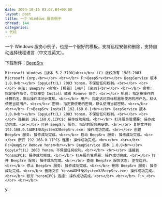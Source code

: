 ```yaml
---
date: 2004-10-15 03:07:04+00:00
layout: post
title: 一个 Windows 服务例子
thread: 144
categories:
- 代码
---
```


一个 Windows 服务小例子，也是一个很好的模板。支持远程安装和删除，支持自动选择线程语言（中文或英文）。

  


下载附件：[BeepSrv](/assets/1097751870.rar)

<!-- more -->  
  

    
    Microsoft Windows [版本 5.2.3790]<br></br> (C) 版权所有 1985-2003 Microsoft Corp.<br></br> <br></br> F:>BeepSrv<br></br> BeepService 版本 1.0.0<br></br> CopyLeft(L) 2003 Yonsm，不保留任何权利。<br></br> <br></br> 用法: BeepSrv <命令> [机器] [用户] [密码]<br></br> <br></br> 命令: 指定操作命令，可以接受 Install 或者 Remove 命令。<br></br> 机器: 指定要操作的计算机名，默认操作本地计算机。<br></br> 用户: 指定访问目标机器所使用的用户名，默认使用当前用户。<br></br> 密码: 指定要使用的密码，默认使用当前密码。<br></br> <br></br> F:>BeepSrv Install 192.168.0.1<br></br> BeepService 版本 1.0.0<br></br> CopyLeft(L) 2003 Yonsm，不保留任何权利。<br></br> <br></br> 连接到 192.168.0.1IPC$: 操作成功完成。<br></br> 打开服务管理器: 操作成功完成。<br></br> 打开 BeepSrv 服务: 指定的服务未安装。<br></br> 复制文件到 192.168.0.1ADMIN$System32BeepSrv.exe: 操作成功完成。<br></br> 创建 BeepSrv 服务: 操作成功完成。<br></br> 启动 BeepSrv 服务: 操作成功完成。<br></br> 断开 192.168.0.1IPC$ 连接: 操作成功完成。<br></br> <br></br> F:>BeepSrv Remove Yonsm<br></br> BeepService 版本 1.0.0<br></br> CopyLeft(L) 2003 Yonsm，不保留任何权利。<br></br> <br></br> 连接到 YonsmIPC$: 操作成功完成。<br></br> 打开服务管理器: 操作成功完成。<br></br> 打开 BeepSrv 服务: 操作成功完成。<br></br> 查询 BeepSrv 服务状态: 正在运行。<br></br> 停止 BeepSrv 服务: 操作成功完成。<br></br> 删除 BeepSrv 服务: 操作成功完成。<br></br> 删除文件 YonsmADMIN$System32BeepSrv.exe: 操作成功完成。<br></br> 断开 YonsmIPC$ 连接: 操作成功完成。<br></br> <br></br> F:>_<br></br> <br></br> 

  
yi
